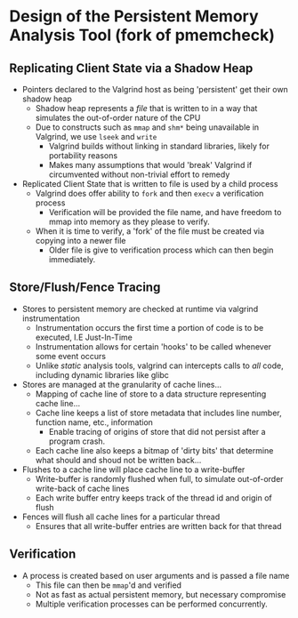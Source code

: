 # Design of the Persistent Memory Analysis Tool (fork of pmemcheck)

## Replicating Client State via a Shadow Heap

* Pointers declared to the Valgrind host as being 'persistent' get their own shadow heap
  * Shadow heap represents a _file_ that is written to in a way that simulates the out-of-order nature of the CPU
  * Due to constructs such as `mmap` and `shm*` being unavailable in Valgrind, we use `lseek` and `write`
    * Valgrind builds without linking in standard libraries, likely for portability reasons
    * Makes many assumptions that would 'break' Valgrind if circumvented without non-trivial effort to remedy
* Replicated Client State that is written to file is used by a child process
  * Valgrind does offer ability to `fork` and then `execv` a verification process
    * Verification will be provided the file name, and have freedom to mmap into memory as they please to verify.
  * When it is time to verify, a 'fork' of the file must be created via copying into a newer file
    * Older file is give to verification process which can then begin immediately.
    

## Store/Flush/Fence Tracing

* Stores to persistent memory are checked at runtime via valgrind instrumentation
  * Instrumentation occurs the first time a portion of code is to be executed, I.E Just-In-Time
  * Instrumentation allows for certain 'hooks' to be called whenever some event occurs
  * Unlike _static_ analysis tools, valgrind can intercepts calls to _all_ code, including dynamic libraries like glibc
* Stores are managed at the granularity of cache lines...
  * Mapping of cache line of store to a data structure representing cache line...
  * Cache line keeps a list of store metadata that includes line number, function name, etc., information
    * Enable tracing of origins of store that did not persist after a program crash.
  * Each cache line also keeps a bitmap of 'dirty bits' that determine what should and shoud not be written back...
* Flushes to a cache line will place cache line to a write-buffer
  * Write-buffer is randomly flushed when full, to simulate out-of-order write-back of cache lines
  * Each write buffer entry keeps track of the thread id and origin of flush
* Fences will flush all cache lines for a particular thread
  * Ensures that all write-buffer entries are written back for that thread

## Verification

* A process is created based on user arguments and is passed a file name
  * This file can then be `mmap`'d and verified
  * Not as fast as actual persistent memory, but necessary compromise
  * Multiple verification processes can be performed concurrently.
